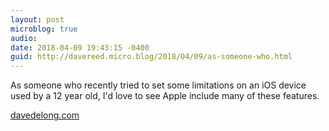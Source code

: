 ```yaml
---
layout: post
microblog: true
audio: 
date: 2018-04-09 19:43:15 -0400
guid: http://davereed.micro.blog/2018/04/09/as-someone-who.html
---
```

As someone who recently tried to set some limitations on an iOS device used by a 12 year old, I'd love to see Apple include many of these features.

[davedelong.com](https://davedelong.com/blog/2018/04/06/if-ipads-were-meant-for-kids/)

